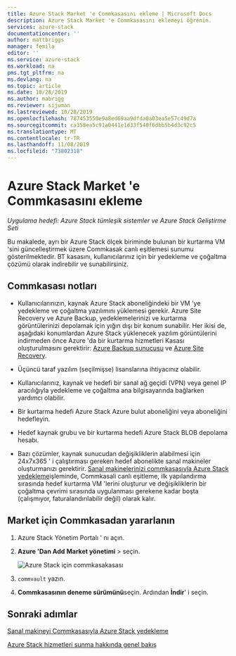 ```yaml
---
title: Azure Stack Market 'e Commkasasını ekleme | Microsoft Docs
description: Azure Stack Market 'e Commkasasını eklemeyi öğrenin.
services: azure-stack
documentationcenter: ''
author: mattbriggs
manager: femila
editor: ''
ms.service: azure-stack
ms.workload: na
pms.tgt_pltfrm: na
ms.devlang: na
ms.topic: article
ms.date: 10/28/2019
ms.author: mabrigg
ms.reviewer: sijuman
ms.lastreviewed: 10/28/2019
ms.openlocfilehash: 787453550e9a8ed69aa9dfda0a03ea5e57c49d7a
ms.sourcegitcommit: ca358ea5c91a0441e1d33f540f6dbb5b4d3c92c5
ms.translationtype: MT
ms.contentlocale: tr-TR
ms.lasthandoff: 11/08/2019
ms.locfileid: "73802318"
---
```

# <a name="add-commvault-to-the-azure-stack-marketplace"></a>Azure Stack Market 'e Commkasasını ekleme

*Uygulama hedefi: Azure Stack tümleşik sistemler ve Azure Stack Geliştirme Seti*

Bu makalede, ayrı bir Azure Stack ölçek biriminde bulunan bir kurtarma VM 'sini güncelleştirmek üzere Commkasak canlı eşitlemesi sunumu gösterilmektedir. BT kasasını, kullanıcılarınız için bir yedekleme ve çoğaltma çözümü olarak indirebilir ve sunabilirsiniz. 

## <a name="notes-for-commvault"></a>Commkasası notları

- Kullanıcılarınızın, kaynak Azure Stack aboneliğindeki bir VM 'ye yedekleme ve çoğaltma yazılımını yüklemesi gerekir. Azure Site Recovery ve Azure Backup, yedeklemelerinizi ve kurtarma görüntülerinizi depolamak için yığın dışı bir konum sunabilir. Her ikisi de, aşağıdaki konumlardan Azure Stack yüklenecek yazılım görüntülerini indirmeden önce Azure 'da bir kurtarma hizmetleri Kasası oluşturulmasını gerektirir: [Azure Backup sunucusu](https://go.microsoft.com/fwLink/?LinkId=626082&clcid=0x0409) ve [Azure Site Recovery](https://aka.ms/unifiedinstaller_eus).  
    
- Üçüncü taraf yazılım (seçilmişse) lisanslarına ihtiyacınız olabilir.
- Kullanıcılarınız, kaynak ve hedefi bir sanal ağ geçidi (VPN) veya genel IP aracılığıyla yedekleme ve çoğaltma ana bilgisayarında bağlarken yardımcı olabilir.
- Bir kurtarma hedefi Azure Stack Azure bulut aboneliğini veya aboneliğini hedefleyin.
- Hedef kaynak grubu ve bir kurtarma hedefi Azure Stack BLOB depolama hesabı.
- Bazı çözümler, kaynak sunucudan değişikliklerin alabilmesi için 24x7x365 ' i çalıştırması gereken hedef abonelikte sanal makineler oluşturmanızı gerektirir. [Sanal makinelerinizi commkasasıyla Azure Stack yedekleme](../user/azure-stack-network-howto-backup-commvault.md)işleminde, Commkasali canlı eşitleme, ilk yapılandırma sırasında hedef kurtarma VM 'lerini oluşturur ve değişikliklerin bir çoğaltma çevrimi sırasında uygulanması gerekene kadar boşta (çalışmıyor, faturalandırılabilir değil) olarak kalır.


## <a name="get-commvault-for-your-marketplace"></a>Market için Commkasadan yararlanın

1. Azure Stack Yönetim Portalı ' nı açın.
2. **Azure 'Dan Add** **Market yönetimi** > seçin.

    ![Azure Stack için commkasakasası](./media/azure-stack-network-offer-backup-commvault/get-commvault-for-marketplace.png)

3. `commvault` yazın.
4. **Commkasasının deneme sürümünü**seçin. Ardından **İndir**' i seçin.


## <a name="next-steps"></a>Sonraki adımlar

[Sanal makineyi Commkasasıyla Azure Stack yedekleme](../user/azure-stack-network-howto-backup-commvault.md)

[Azure Stack hizmetleri sunma hakkında genel bakış](service-plan-offer-subscription-overview.md)
